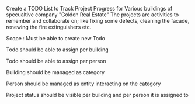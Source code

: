 Create a TODO List to Track Project Progress for Various buildings of specualtive company "Golden Real Estate"
The projects are activities to remember and collaborate on; like fixing some defects, cleaning the facade,
renewing the fire extinguishers etc.

Scope : 
Must be able to create new Todo

Todo should be able to assign per building

Todo should be able to assign per person

Building should be managed as category

Person should be managed as entity interacting on the category

Project status should be visible per building and per person it is assigned to


